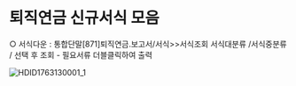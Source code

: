 # 퇴직연금 신규서식 모음
○ 서식다운 : 통합단말[871]퇴직연금.보고서/서식>>서식조회
서식대분류 /서식중분류 / 선택 후 조회 - 필요서류 더블클릭하여 출력

![HDID1763130001_1](HDID1763130001_1.png)

